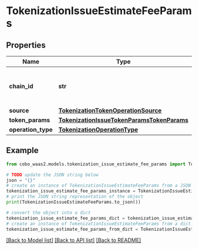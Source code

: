 # TokenizationIssueEstimateFeeParams


## Properties

Name | Type | Description | Notes
------------ | ------------- | ------------- | -------------
**chain_id** | **str** | The chain ID where the token will be issued. | 
**source** | [**TokenizationTokenOperationSource**](TokenizationTokenOperationSource.md) |  | 
**token_params** | [**TokenizationIssueTokenParamsTokenParams**](TokenizationIssueTokenParamsTokenParams.md) |  | 
**operation_type** | [**TokenizationOperationType**](TokenizationOperationType.md) |  | 

## Example

```python
from cobo_waas2.models.tokenization_issue_estimate_fee_params import TokenizationIssueEstimateFeeParams

# TODO update the JSON string below
json = "{}"
# create an instance of TokenizationIssueEstimateFeeParams from a JSON string
tokenization_issue_estimate_fee_params_instance = TokenizationIssueEstimateFeeParams.from_json(json)
# print the JSON string representation of the object
print(TokenizationIssueEstimateFeeParams.to_json())

# convert the object into a dict
tokenization_issue_estimate_fee_params_dict = tokenization_issue_estimate_fee_params_instance.to_dict()
# create an instance of TokenizationIssueEstimateFeeParams from a dict
tokenization_issue_estimate_fee_params_from_dict = TokenizationIssueEstimateFeeParams.from_dict(tokenization_issue_estimate_fee_params_dict)
```
[[Back to Model list]](../README.md#documentation-for-models) [[Back to API list]](../README.md#documentation-for-api-endpoints) [[Back to README]](../README.md)


